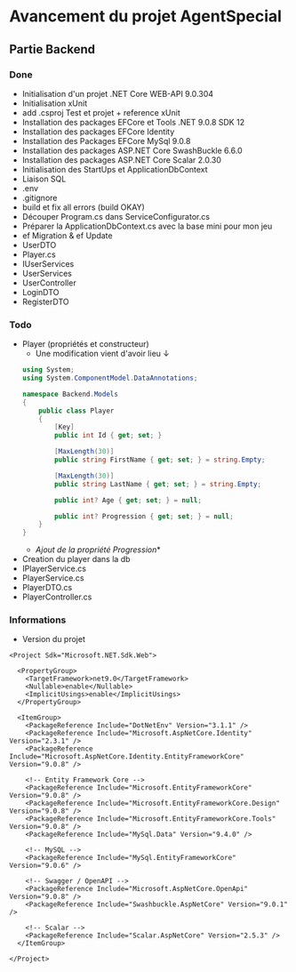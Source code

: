 # Avancement du projet AgentSpecial

## Partie Backend

### Done
- Initialisation d'un projet .NET Core WEB-API 9.0.304
- Initialisation xUnit
- add .csproj Test et projet + reference xUnit
- Installation des packages EFCore et Tools .NET 9.0.8 SDK 12
- Installation des packages EFCore Identity 
- Installation des Packages EFCore MySql 9.0.8
- Installation des packages ASP.NET Core SwashBuckle 6.6.0
- Installation des packages ASP.NET Core Scalar 2.0.30
- Initialisation des StartUps et ApplicationDbContext
- Liaison SQL
- .env
- .gitignore
- build et fix all errors (build OKAY)
- Découper Program.cs dans ServiceConfigurator.cs
- Préparer la ApplicationDbContext.cs avec la base mini pour mon jeu
- ef Migration & ef Update
- UserDTO
- Player.cs
- IUserServices
- UserServices
- UserController
- LoginDTO
- RegisterDTO

### Todo
- Player (propriétés et constructeur)
    - Une modification vient d'avoir lieu ↓
    ```csharp
    using System;
    using System.ComponentModel.DataAnnotations;
  
    namespace Backend.Models
    {
        public class Player
        {
            [Key]
            public int Id { get; set; }
  
            [MaxLength(30)]
            public string FirstName { get; set; } = string.Empty;
  
            [MaxLength(30)]
            public string LastName { get; set; } = string.Empty;
  
            public int? Age { get; set; } = null;
  
            public int? Progression { get; set; } = null;
        }
    }
    
    ```
    - *Ajout de la propriété Progression**
- Creation du player dans la db
- IPlayerService.cs
- PlayerService.cs
- PlayerDTO.cs
- PlayerController.cs

### Informations
- Version du projet
```csproj
<Project Sdk="Microsoft.NET.Sdk.Web">

  <PropertyGroup>
    <TargetFramework>net9.0</TargetFramework>
    <Nullable>enable</Nullable>
    <ImplicitUsings>enable</ImplicitUsings>
  </PropertyGroup>

  <ItemGroup>
    <PackageReference Include="DotNetEnv" Version="3.1.1" />
    <PackageReference Include="Microsoft.AspNetCore.Identity" Version="2.3.1" />
    <PackageReference Include="Microsoft.AspNetCore.Identity.EntityFrameworkCore" Version="9.0.8" />

    <!-- Entity Framework Core -->
    <PackageReference Include="Microsoft.EntityFrameworkCore" Version="9.0.8" />
    <PackageReference Include="Microsoft.EntityFrameworkCore.Design" Version="9.0.8" />
    <PackageReference Include="Microsoft.EntityFrameworkCore.Tools" Version="9.0.8" />
    <PackageReference Include="MySql.Data" Version="9.4.0" />

    <!-- MySQL -->
    <PackageReference Include="MySql.EntityFrameworkCore" Version="9.0.6" />

    <!-- Swagger / OpenAPI -->
    <PackageReference Include="Microsoft.AspNetCore.OpenApi" Version="9.0.8" />
    <PackageReference Include="Swashbuckle.AspNetCore" Version="9.0.1" />

    <!-- Scalar -->
    <PackageReference Include="Scalar.AspNetCore" Version="2.5.3" />
  </ItemGroup>

</Project>
```

